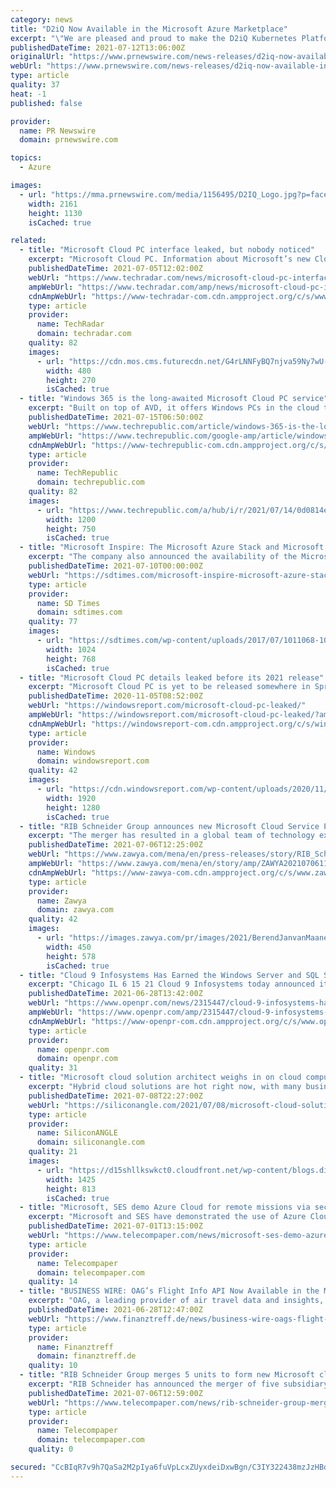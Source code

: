 ```yaml
---
category: news
title: "D2iQ Now Available in the Microsoft Azure Marketplace"
excerpt: "\"We are pleased and proud to make the D2iQ Kubernetes Platform (DKP), with its components Kommander, Konvoy, and Kaptain, available to our customers in the Microsoft Azure Marketplace,\" said Tobi ..."
publishedDateTime: 2021-07-12T13:06:00Z
originalUrl: "https://www.prnewswire.com/news-releases/d2iq-now-available-in-the-microsoft-azure-marketplace-301331501.html"
webUrl: "https://www.prnewswire.com/news-releases/d2iq-now-available-in-the-microsoft-azure-marketplace-301331501.html"
type: article
quality: 37
heat: -1
published: false

provider:
  name: PR Newswire
  domain: prnewswire.com

topics:
  - Azure

images:
  - url: "https://mma.prnewswire.com/media/1156495/D2IQ_Logo.jpg?p=facebook"
    width: 2161
    height: 1130
    isCached: true

related:
  - title: "Microsoft Cloud PC interface leaked, but nobody noticed"
    excerpt: "Microsoft Cloud PC. Information about Microsoft’s new Cloud PC service first came to light last summer, when ZDNet discovered a job description containing details about the proj"
    publishedDateTime: 2021-07-05T12:02:00Z
    webUrl: "https://www.techradar.com/news/microsoft-cloud-pc-interface-leaked-but-nobody-noticed/"
    ampWebUrl: "https://www.techradar.com/amp/news/microsoft-cloud-pc-interface-leaked-but-nobody-noticed"
    cdnAmpWebUrl: "https://www-techradar-com.cdn.ampproject.org/c/s/www.techradar.com/amp/news/microsoft-cloud-pc-interface-leaked-but-nobody-noticed"
    type: article
    provider:
      name: TechRadar
      domain: techradar.com
    quality: 82
    images:
      - url: "https://cdn.mos.cms.futurecdn.net/G4rLNNFyBQ7njva59Ny7wU-480-80.jpg"
        width: 480
        height: 270
        isCached: true
  - title: "Windows 365 is the long-awaited Microsoft Cloud PC service"
    excerpt: "Built on top of AVD, it offers Windows PCs in the cloud that can be provisioned from the same Microsoft Endpoint Manager dashboard organizations use to manage physical devices and VMs, with no ..."
    publishedDateTime: 2021-07-15T06:50:00Z
    webUrl: "https://www.techrepublic.com/article/windows-365-is-the-long-awaited-microsoft-cloud-pc-service/"
    ampWebUrl: "https://www.techrepublic.com/google-amp/article/windows-365-is-the-long-awaited-microsoft-cloud-pc-service/"
    cdnAmpWebUrl: "https://www-techrepublic-com.cdn.ampproject.org/c/s/www.techrepublic.com/google-amp/article/windows-365-is-the-long-awaited-microsoft-cloud-pc-service/"
    type: article
    provider:
      name: TechRepublic
      domain: techrepublic.com
    quality: 82
    images:
      - url: "https://www.techrepublic.com/a/hub/i/r/2021/07/14/0d0814e6-1260-4e39-bda7-2d20fe68970a/resize/1200x/d8869d67ea83362cff8b91ce2fe939bc/windows-365-will-offer-windows-10-and-11-from-the-cloud-embargo-until-july-14-8am-pt.jpg"
        width: 1200
        height: 750
        isCached: true
  - title: "Microsoft Inspire: The Microsoft Azure Stack and Microsoft 365"
    excerpt: "The company also announced the availability of the Microsoft Azure Stack at Inspire today. Azure Stack is the company’s solution to expanding Azure on-premises. “Our partners are excited about ..."
    publishedDateTime: 2021-07-10T00:00:00Z
    webUrl: "https://sdtimes.com/microsoft-inspire-microsoft-azure-stack-microsoft-365/"
    type: article
    provider:
      name: SD Times
      domain: sdtimes.com
    quality: 77
    images:
      - url: "https://sdtimes.com/wp-content/uploads/2017/07/1011068-1024x768.jpg"
        width: 1024
        height: 768
        isCached: true
  - title: "Microsoft Cloud PC details leaked before its 2021 release"
    excerpt: "Microsoft Cloud PC is yet to be released somewhere in Spring 2021, but a series of previously unknown details about it have recently surfaced."
    publishedDateTime: 2020-11-05T08:52:00Z
    webUrl: "https://windowsreport.com/microsoft-cloud-pc-leaked/"
    ampWebUrl: "https://windowsreport.com/microsoft-cloud-pc-leaked/?amp"
    cdnAmpWebUrl: "https://windowsreport-com.cdn.ampproject.org/c/s/windowsreport.com/microsoft-cloud-pc-leaked/?amp"
    type: article
    provider:
      name: Windows
      domain: windowsreport.com
    quality: 42
    images:
      - url: "https://cdn.windowsreport.com/wp-content/uploads/2020/11/Microsoft-Cloud-PC.jpg"
        width: 1920
        height: 1280
        isCached: true
  - title: "RIB Schneider Group announces new Microsoft Cloud Service Provider"
    excerpt: "The merger has resulted in a global team of technology experts, hundreds of Microsoft certifications and over 10 Gold competencies across various Microsoft technology streams"
    publishedDateTime: 2021-07-06T12:25:00Z
    webUrl: "https://www.zawya.com/mena/en/press-releases/story/RIB_Schneider_Group_announces_new_Microsoft_Cloud_Service_Provider-ZAWYA20210706111856/"
    ampWebUrl: "https://www.zawya.com/mena/en/story/amp/ZAWYA20210706111856/"
    cdnAmpWebUrl: "https://www-zawya-com.cdn.ampproject.org/c/s/www.zawya.com/mena/en/story/amp/ZAWYA20210706111856/"
    type: article
    provider:
      name: Zawya
      domain: zawya.com
    quality: 42
    images:
      - url: "https://images.zawya.com/pr/images/2021/BerendJanvanMaanenCEOInTWO_2021_07_06.jpg"
        width: 450
        height: 578
        isCached: true
  - title: "Cloud 9 Infosystems Has Earned the Windows Server and SQL Server Migration to Microsoft Azure Advanced Specialization"
    excerpt: "Chicago IL 6 15 21 Cloud 9 Infosystems today announced it has earned the Windows Server and SQL Server Migration to Microsoft Azure advanced specialization a validation of a solution partner s deep knowledge extensive experience and expertise in migrating"
    publishedDateTime: 2021-06-28T13:42:00Z
    webUrl: "https://www.openpr.com/news/2315447/cloud-9-infosystems-has-earned-the-windows-server-and-sql-server"
    ampWebUrl: "https://www.openpr.com/amp/2315447/cloud-9-infosystems-has-earned-the-windows-server-and-sql-server"
    cdnAmpWebUrl: "https://www-openpr-com.cdn.ampproject.org/c/s/www.openpr.com/amp/2315447/cloud-9-infosystems-has-earned-the-windows-server-and-sql-server"
    type: article
    provider:
      name: openpr.com
      domain: openpr.com
    quality: 31
  - title: "Microsoft cloud solution architect weighs in on cloud computing and more"
    excerpt: "Hybrid cloud solutions are hot right now, with many businesses recognizing the benefits of both on-premises and cloud architecture enterprises, especially in tandem. Approaching on-prem and cloud services,"
    publishedDateTime: 2021-07-08T22:27:00Z
    webUrl: "https://siliconangle.com/2021/07/08/microsoft-cloud-solution-architect-weighs-cloud-computing-mwc21/"
    type: article
    provider:
      name: SiliconANGLE
      domain: siliconangle.com
    quality: 21
    images:
      - url: "https://d15shllkswkct0.cloudfront.net/wp-content/blogs.dir/1/files/2021/07/John-Savill-Mobile-World-Congress-2021.jpg"
        width: 1425
        height: 813
        isCached: true
  - title: "Microsoft, SES demo Azure Cloud for remote missions via secure GovSat service"
    excerpt: "Microsoft and SES have demonstrated the use of Azure Cloud for remote missions using the secure MilSatCom connectivity. The demonstration also involved GovSat, public-private JV between the Luxembourg government and SES,"
    publishedDateTime: 2021-07-01T13:15:00Z
    webUrl: "https://www.telecompaper.com/news/microsoft-ses-demo-azure-cloud-for-remote-missions-via-secure-govsat-service--1388819"
    type: article
    provider:
      name: Telecompaper
      domain: telecompaper.com
    quality: 14
  - title: "BUSINESS WIRE: OAG’s Flight Info API Now Available in the Microsoft Azure Marketplace"
    excerpt: "OAG, a leading provider of air travel data and insights, today announced the availability of its Flight Info API in the Microsoft Azure Marketplace, an online store that provides applications and services for use on Azure. OAG customers can now take ..."
    publishedDateTime: 2021-06-28T12:47:00Z
    webUrl: "https://www.finanztreff.de/news/business-wire-oags-flight-info-api-now-available-in-the-microsoft-azure-marketplace/25165648"
    type: article
    provider:
      name: Finanztreff
      domain: finanztreff.de
    quality: 10
  - title: "RIB Schneider Group merges 5 units to form new Microsoft cloud service provider"
    excerpt: "RIB Schneider has announced the merger of five subsidiary organisations, namely ICS Support, Intech, Levtech Consulting, RIB Cloud and SaaSplaza. Effective 01 July, these organisations will form a new,"
    publishedDateTime: 2021-07-06T12:59:00Z
    webUrl: "https://www.telecompaper.com/news/rib-schneider-group-merges-5-units-to-form-new-microsoft-cloud-service-provider--1389229"
    type: article
    provider:
      name: Telecompaper
      domain: telecompaper.com
    quality: 0

secured: "CcBIqR7v9h7QaSa2M2pIya6fuVpLcxZUyxdeiDxwBgn/C3IY322438mzJzHBdcf+0sFN4F+gc9YAf6u4i8OADmrRGsY3GPX++D74WH8Bx2zf8HspxP+TqIDxhuEly9VoR6VTlTAb3EGVMmPQcVp0QrT5VY3xodrnUH+v5SkM83Gl1lfjEXAhX5VL/nfrrE/ec1GdN7SCqPRy8flbQJCLHfIAngMOplsaJjMCVbCj9mhb9hVKWXCE4G9IlFZxZO+fUpRPUUId+D2XDIC3LtHCZpv9dvcbzB3GbTrXxkXMyhjU2W7dG3ThjA3sv97/KwCNtzsm2LAQezyoJxLgRJYxeBZ6pX0QGqNy/vXz2weZsfA=;Uj8rRYbmSMAFt5H0kNICXg=="
---
```


